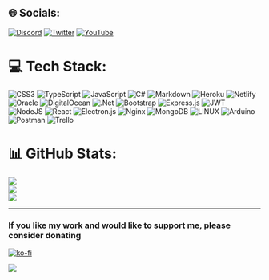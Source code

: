 ## 🌐 Socials:
[![Discord](https://img.shields.io/badge/Discord-%237289DA.svg?logo=discord&logoColor=white)](https://discord.gg/waferbot) [![Twitter](https://img.shields.io/badge/Twitter-%231DA1F2.svg?logo=Twitter&logoColor=white)](https://twitter.com/Dev_Assassin) [![YouTube](https://img.shields.io/badge/YouTube-%23FF0000.svg?logo=YouTube&logoColor=white)](https://www.youtube.com/@Assassxndev) 

# 💻 Tech Stack:
![CSS3](https://img.shields.io/badge/css3-%231572B6.svg?style=for-the-badge&logo=css3&logoColor=white) ![TypeScript](https://img.shields.io/badge/typescript-%23007ACC.svg?style=for-the-badge&logo=typescript&logoColor=white) ![JavaScript](https://img.shields.io/badge/javascript-%23323330.svg?style=for-the-badge&logo=javascript&logoColor=%23F7DF1E) ![C#](https://img.shields.io/badge/c%23-%23239120.svg?style=for-the-badge&logo=c-sharp&logoColor=white) ![Markdown](https://img.shields.io/badge/markdown-%23000000.svg?style=for-the-badge&logo=markdown&logoColor=white) ![Heroku](https://img.shields.io/badge/heroku-%23430098.svg?style=for-the-badge&logo=heroku&logoColor=white) ![Netlify](https://img.shields.io/badge/netlify-%23000000.svg?style=for-the-badge&logo=netlify&logoColor=#00C7B7) ![Oracle](https://img.shields.io/badge/Oracle-F80000?style=for-the-badge&logo=oracle&logoColor=white) ![DigitalOcean](https://img.shields.io/badge/DigitalOcean-%230167ff.svg?style=for-the-badge&logo=digitalOcean&logoColor=white) ![.Net](https://img.shields.io/badge/.NET-5C2D91?style=for-the-badge&logo=.net&logoColor=white) ![Bootstrap](https://img.shields.io/badge/bootstrap-%23563D7C.svg?style=for-the-badge&logo=bootstrap&logoColor=white) ![Express.js](https://img.shields.io/badge/express.js-%23404d59.svg?style=for-the-badge&logo=express&logoColor=%2361DAFB) ![JWT](https://img.shields.io/badge/JWT-black?style=for-the-badge&logo=JSON%20web%20tokens) ![NodeJS](https://img.shields.io/badge/node.js-6DA55F?style=for-the-badge&logo=node.js&logoColor=white) ![React](https://img.shields.io/badge/react-%2320232a.svg?style=for-the-badge&logo=react&logoColor=%2361DAFB) ![Electron.js](https://img.shields.io/badge/Electron-191970?style=for-the-badge&logo=Electron&logoColor=white) ![Nginx](https://img.shields.io/badge/nginx-%23009639.svg?style=for-the-badge&logo=nginx&logoColor=white) ![MongoDB](https://img.shields.io/badge/MongoDB-%234ea94b.svg?style=for-the-badge&logo=mongodb&logoColor=white) ![LINUX](https://img.shields.io/badge/Linux-FCC624?style=for-the-badge&logo=linux&logoColor=black) ![Arduino](https://img.shields.io/badge/-Arduino-00979D?style=for-the-badge&logo=Arduino&logoColor=white) ![Postman](https://img.shields.io/badge/Postman-FF6C37?style=for-the-badge&logo=postman&logoColor=white) ![Trello](https://img.shields.io/badge/Trello-%23026AA7.svg?style=for-the-badge&logo=Trello&logoColor=white)
# 📊 GitHub Stats:
![](https://github-readme-stats-tawny-chi-73.vercel.app/api?username=Assassxn&count_private=true&show_icons=true&title_color=f11e45&bg_color=132a3b&icon_color=1accd6&text_color=ffffff)<br/>
![](https://github-readme-streak-stats.herokuapp.com/?user=Assassxn&theme=dark&hide_border=false)<br/>
![](https://github-readme-stats.vercel.app/api/top-langs/?username=Assassxn&theme=dark&hide_border=false&include_all_commits=false&count_private=false&layout=compact)

---
### If you like my work and would like to support me, please consider donating

[![ko-fi](https://ko-fi.com/img/githubbutton_sm.svg)](https://ko-fi.com/U7U5T82GR)

[![](https://visitcount.itsvg.in/api?id=Assassxn&icon=0&color=12)](https://visitcount.itsvg.in)
